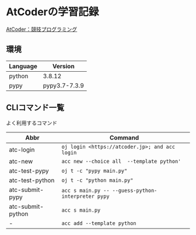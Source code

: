# AtCoderの学習記録

[AtCoder：競技プログラミング](https://atcoder.jp/)

## 環境

| Language | Version       |
| -------- | ------------- |
| python   | 3.8.12        |
| pypy     | pypy3.7-7.3.9 |

## CLIコマンド一覧

よく利用するコマンド

| Abbr              | Command                                            |
| ----------------- | -------------------------------------------------- |
| atc-login         | `oj login <https://atcoder.jp>; and acc login`     |
| atc-new           | `acc new --choice all  --template python'`         |
| atc-test-pypy     | `oj t -c "pypy main.py"`                           |
| atc-test-python   | `oj t -c "python main.py"`                         |
| atc-submit-pypy   | `acc s main.py -- --guess-python-interpreter pypy` |
| atc-submit-python | `acc s main.py`                                    |
| -                 | `acc add --template python`                        |
